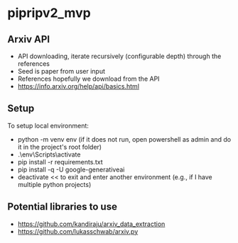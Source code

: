 # pipripv2_mvp

## Arxiv API
- API downloading, iterate recursively (configurable depth) through the references
- Seed is paper from user input 
- References hopefully we download from the API
- https://info.arxiv.org/help/api/basics.html


## Setup
To setup local environment:
- python -m venv env (if it does not run, open powershell as admin and do it in the project's root folder)
- .\env\Scripts\activate
- pip install -r requirements.txt
- pip install -q -U google-generativeai
- deactivate << to exit and enter another environment (e.g., if I have multiple python projects)

## Potential libraries to use
- https://github.com/kandiraju/arxiv_data_extraction
- https://github.com/lukasschwab/arxiv.py
 